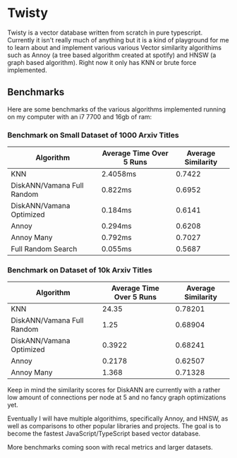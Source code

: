 # Twisty

Twisty is a vector database written from scratch in pure typescript. Currently it isn't really much of anything but it is a kind of playground for me to learn about and implement various various Vector similarity algorithims such as Annoy (a tree based algorithm created at spotify) and HNSW (a graph based algorithm). Right now it only has KNN or brute force implemented.

## Benchmarks

Here are some benchmarks of the various algorithms implemented running on my computer with an i7 7700 and 16gb of ram:

### Benchmark on Small Dataset of 1000 Arxiv Titles

| Algorithm                  | Average Time Over 5 Runs | Average Similarity |
| -------------------------- | ------------------------ | ------------------ |
| KNN                        | 2.4058ms                 | 0.7422             |
| DiskANN/Vamana Full Random | 0.822ms                  | 0.6952             |
| DiskANN/Vamana Optimized   | 0.184ms                  | 0.6141             |
| Annoy                      | 0.294ms                  | 0.6208             |
| Annoy Many                 | 0.792ms                  | 0.7027             |
| Full Random Search         | 0.055ms                  | 0.5687             |

### Benchmark on Dataset of 10k Arxiv Titles

| Algorithm                  | Average Time Over 5 Runs | Average Similarity |
| -------------------------- | ------------------------ | ------------------ |
| KNN                        | 24.35                    | 0.78201            |
| DiskANN/Vamana Full Random | 1.25                     | 0.68904            |
| DiskANN/Vamana Optimized   | 0.3922                   | 0.68241            |
| Annoy                      | 0.2178                   | 0.62507            |
| Annoy Many                 | 1.368                    | 0.71328            |

Keep in mind the similarity scores for DiskANN are currently with a rather low amount of connections per node at 5 and no fancy graph optimizations yet.

Eventually I will have multiple algorithims, specifically Annoy, and HNSW, as well as comparisons to other popular libraries and projects. The goal is to become the fastest JavaScript/TypeScript based vector database.

More benchmarks coming soon with recal metrics and larger datasets.
